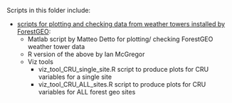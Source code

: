 Scripts in this folder include:
- [scripts for plotting and checking data from weather towers installed by ForestGEO](https://github.com/forestgeo/Climate/tree/master/scripts/plotting_ForestGEO_weather_data):
   - Matlab script by Matteo Detto for plotting/ checking ForestGEO weather tower data
   - R version of the above by Ian McGregor 
   - Viz tools 
      - viz_tool_CRU_single_site.R script to produce plots for CRU variables for a single site
      - viz_tool_CRU_ALL_sites.R script to produce plots for CRU variables for ALL forest geo sites
